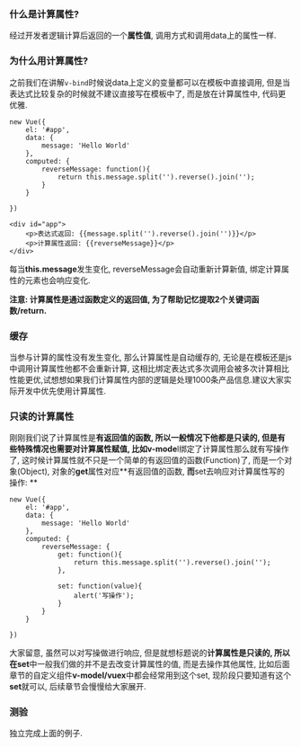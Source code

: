 ### 

### 什么是计算属性?

经过开发者逻辑计算后返回的一个**属性值**, 调用方式和调用data上的属性一样.

### 为什么用计算属性?

之前我们在讲解`v-bind`时候说data上定义的变量都可以在模板中直接调用, 但是当表达式比较复杂的时候就不建议直接写在模板中了, 而是放在计算属性中, 代码更优雅.

```
new Vue({
    el: '#app',
    data: {
        message: 'Hello World'
    },
    computed: {
        reverseMessage: function(){
            return this.message.split('').reverse().join('');
        }
    }

})
```

```
<div id="app">
    <p>表达式返回: {{message.split('').reverse().join('')}}</p>
    <p>计算属性返回: {{reverseMessage}}</p>
</div>
```

每当**this.message**发生变化, reverseMessage会自动重新计算新值, 绑定计算属性的元素也会响应变化.

**注意: **计算属性是通过函数定义的返回值, 为了帮助记忆提取2个关键词**函数/return.**

### 缓存

当参与计算的属性没有发生变化, 那么计算属性是自动缓存的, 无论是在模板还是js中调用计算属性他都不会重新计算, 这相比绑定表达式多次调用会被多次计算相比性能更优,试想想如果我们计算属性内部的逻辑是处理1000条产品信息.建议大家实际开发中优先使用计算属性.

### 只读的计算属性

刚刚我们说了计算属性是**有返回值的函数, **所以一般情况下他都是只读的**, **但是有些特殊情况也需要对计算属性赋值, 比如**v-mode**l绑定了计算属性那么就有写操作了, 这时候计算属性就不只是一个简单的有返回值的函数\(Function\)了, 而是一个对象\(Object\), 对象的**get**属性对应**有返回值的函数, **而**set去响应对计算属性写的操作: **

```
new Vue({
    el: '#app',
    data: {
        message: 'Hello World'
    },
    computed: {
        reverseMessage: {
            get: function(){
                return this.message.split('').reverse().join('');
            },

            set: function(value){
                alert('写操作');
            }
        }
    }

})
```

大家留意, 虽然可以对写操做进行响应, 但是就想标题说的**计算属性是只读的, **所以在**set**中一般我们做的并不是去改变计算属性的值, 而是去操作其他属性, 比如后面章节的自定义组件**v-model/vuex**中都会经常用到这个set,  现阶段只要知道有这个**set**就可以,  后续章节会慢慢给大家展开.

### 测验

独立完成上面的例子.

